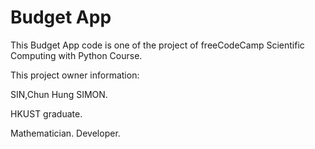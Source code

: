 # Budget App

This Budget App code is one of the project of freeCodeCamp Scientific Computing with Python Course.

This project owner information:

SIN,Chun Hung SIMON.

HKUST graduate.

Mathematician. Developer.
